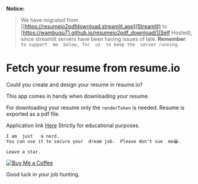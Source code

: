 __Notice:__

> We have  migrated  from [[https://resumeio2pdfdownload.streamlit.app](Streamlit) to [https://wambugu71.github.io/resumeio2pdf_download/](Self Hosted), since  streamlit  servers  have  been having  issues of late. 
__Remember__:  `to support  me  below, for  us  to keep the  server running.`
# Fetch your resume  from resume.io 
Could you create and design your resume in resume.io? 

This  app comes  in  handy  when  downloading  your  resume. 

For  downloading your resume only the  `renderToken` is  needed.
Resume  is  exported as a pdf file.

Application link [Here](https://wambugu71.github.io/resumeio2pdf_download/)
Strictly  for  educational purposes.
```
I am  just   a nerd.
You can use it to secure your  dream job.  Please don't sue  me😂.

Leave a star.
```
[![Buy Me a Coffee](https://www.buymeacoffee.com/assets/img/custom_images/orange_img.png)](https://buymeacoffee.com/wambugu)


Good  luck in your  job hunting.
